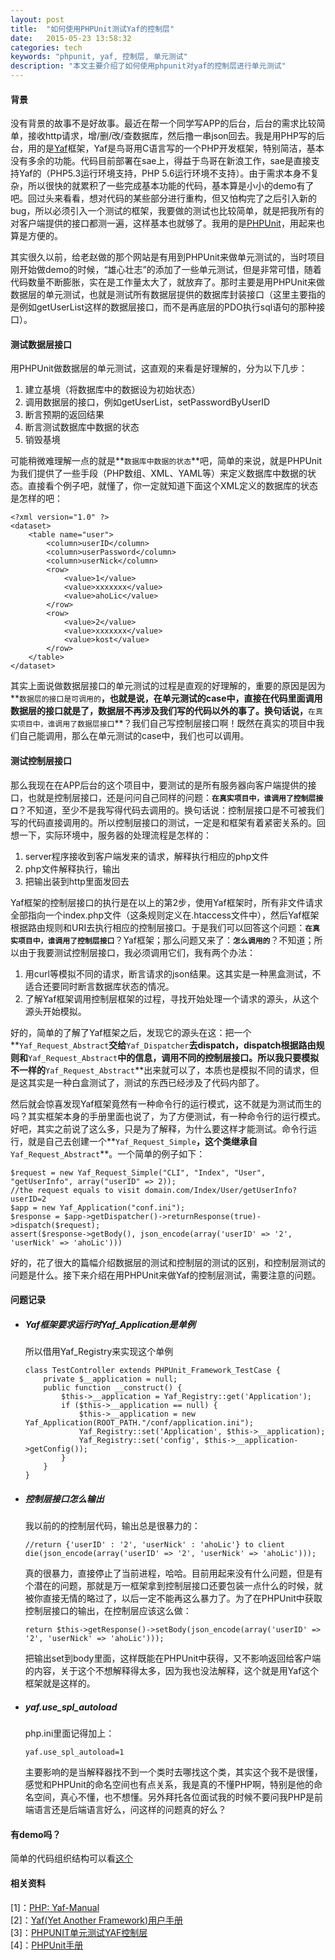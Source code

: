 ```yaml
---
layout: post
title:  "如何使用PHPUnit测试Yaf的控制层"
date:   2015-05-23 13:58:32
categories: tech
keywords: "phpunit, yaf, 控制层, 单元测试"
description: "本文主要介绍了如何使用phpunit对yaf的控制层进行单元测试"
---
```


#### **背景** #####

没有背景的故事不是好故事。最近在帮一个同学写APP的后台，后台的需求比较简单，接收http请求，增/删/改/查数据库，然后撸一串json回去。我是用PHP写的后台，用的是[Yaf](http://www.laruence.com/manual/)框架，Yaf是鸟哥用C语言写的一个PHP开发框架，特别简洁，基本没有多余的功能。代码目前部署在sae上，得益于鸟哥在新浪工作，sae是直接支持Yaf的（PHP5.3运行环境支持，PHP 5.6运行环境不支持）。由于需求本身不复杂，所以很快的就累积了一些完成基本功能的代码，基本算是小小的demo有了吧。回过头来看看，想对代码的某些部分进行重构，但又怕构完了之后引入新的bug，所以必须引入一个测试的框架，我要做的测试也比较简单，就是把我所有的对客户端提供的接口都测一遍，这样基本也就够了。我用的是[PHPUnit](https://phpunit.de/)，用起来也算是方便的。

其实很久以前，给老赵做的那个网站是有用到PHPUnit来做单元测试的，当时项目刚开始做demo的时候，“雄心壮志”的添加了一些单元测试，但是非常可惜，随着代码数量不断膨胀，实在是工作量太大了，就放弃了。那时主要是用PHPUnit来做数据层的单元测试，也就是测试所有数据层提供的数据库封装接口（这里主要指的是例如getUserList这样的数据层接口，而不是再底层的PDO执行sql语句的那种接口）。

#### **测试数据层接口** ####

用PHPUnit做数据层的单元测试，这直观的来看是好理解的，分为以下几步：

1. 建立基境（将数据库中的数据设为初始状态）
2. 调用数据层的接口，例如getUserList，setPasswordByUserID
3. 断言预期的返回结果
4. 断言测试数据库中数据的状态
5. 销毁基境

可能稍微难理解一点的就是**`数据库中数据的状态`**吧，简单的来说，就是PHPUnit为我们提供了一些手段（PHP数组、XML、YAML等）来定义数据库中数据的状态。直接看个例子吧，就懂了，你一定就知道下面这个XML定义的数据库的状态是怎样的吧：

    <?xml version="1.0" ?>
    <dataset>
        <table name="user">
            <column>userID</column>
            <column>userPassword</column>
            <column>userNick</column>
            <row>
                <value>1</value>
                <value>xxxxxxx</value>
                <value>ahoLic</value>
            </row>
            <row>
                <value>2</value>
                <value>xxxxxxx</value>
                <value>kost</value>
            </row>
        </table>
    </dataset>

其实上面说做数据层接口的单元测试的过程是直观的好理解的，重要的原因是因为**`数据层的接口是可调用的`**，也就是说，在单元测试的case中，直接在代码里面调用数据层的接口就是了，数据层不再涉及我们写的代码以外的事了。换句话说，**`在真实项目中，谁调用了数据层接口`**？我们自己写控制层接口啊！既然在真实的项目中我们自己能调用，那么在单元测试的case中，我们也可以调用。

#### **测试控制层接口** ####

那么我现在在APP后台的这个项目中，要测试的是所有服务器向客户端提供的接口，也就是控制层接口，还是问问自己同样的问题：**`在真实项目中，谁调用了控制层接口`**？不知道，至少不是我写得代码去调用的。换句话说：控制层接口是不可被我们写的代码直接调用的。所以控制层接口的测试，一定是和框架有着紧密关系的。回想一下，实际环境中，服务器的处理流程是怎样的：

1. server程序接收到客户端发来的请求，解释执行相应的php文件
2. php文件解释执行，输出
3. 把输出装到http里面发回去

Yaf框架的控制层接口的执行是在以上的第2步，使用Yaf框架时，所有非文件请求全部指向一个index.php文件（这条规则定义在.htaccess文件中），然后Yaf框架根据路由规则和URI去执行相应的控制层接口。于是我们可以回答这个问题：**`在真实项目中，谁调用了控制层接口`**？Yaf框架；那么问题又来了：**`怎么调用的`**？不知道；所以由于我要测试控制层接口，我必须调用它们，我有两个办法：

1. 用curl等模拟不同的请求，断言请求的json结果。这其实是一种黑盒测试，不适合还要同时断言数据库状态的情况。
2. 了解Yaf框架调用控制层框架的过程，寻找开始处理一个请求的源头，从这个源头开始模拟。

好的，简单的了解了Yaf框架之后，发现它的源头在这：把一个**`Yaf_Request_Abstract`**交给**`Yaf_Dispatcher`**去dispatch，dispatch根据路由规则和**`Yaf_Request_Abstract`**中的信息，调用不同的控制层接口。所以我只要模拟不一样的**`Yaf_Request_Abstract`**出来就可以了，本质也是模拟不同的请求，但是这其实是一种白盒测试了，测试的东西已经涉及了代码内部了。

然后就会惊喜发现Yaf框架竟然有一种命令行的运行模式，这不就是为测试而生的吗？其实框架本身的手册里面也说了，为了方便测试，有一种命令行的运行模式。好吧，其实之前说了这么多，只是为了解释，为什么要这样才能测试。命令行运行，就是自己去创建一个**`Yaf_Request_Simple`**，这个类继承自**`Yaf_Request_Abstract`**。一个简单的例子如下：

    $request = new Yaf_Request_Simple("CLI", "Index", "User", "getUserInfo", array("userID" => 2));
    //the request equals to visit domain.com/Index/User/getUserInfo?userID=2
    $app = new Yaf_Application("conf.ini");
    $response = $app->getDispatcher()->returnResponse(true)->dispatch($request);
    assert($response->getBody(), json_encode(array('userID' => '2', 'userNick' => 'ahoLic')))

好的，花了很大的篇幅介绍数据层的测试和控制层的测试的区别，和控制层测试的问题是什么。接下来介绍在用PHPUnit来做Yaf的控制层测试，需要注意的问题。

#### **问题记录** ####

+ ##### **Yaf框架要求运行时Yaf_Application是单例** #####
  
  所以借用Yaf_Registry来实现这个单例

      class TestController extends PHPUnit_Framework_TestCase {
          private $__application = null;
          public function __construct() {
              $this->__application = Yaf_Registry::get('Application');
              if ($this->__application == null) {
                  $this->__application = new Yaf_Application(ROOT_PATH."/conf/application.ini");
                  Yaf_Registry::set('Application', $this->__application);
                  Yaf_Registry::set('config', $this->__application->getConfig());
              }
          }
      }

+ ##### **控制层接口怎么输出** #####

  我以前的的控制层代码，输出总是很暴力的：
  
      //return {'userID' : '2', 'userNick' : 'ahoLic'} to client
      die(json_encode(array('userID' => '2', 'userNick' => 'ahoLic')));

  真的很暴力，直接停止了当前进程，哈哈。目前用起来没有什么问题，但是有个潜在的问题，那就是万一框架拿到控制层接口还要包装一点什么的时候，就被你直接无情的略过了，以后一定不能再这么暴力了。为了在PHPUnit中获取控制层接口的输出，在控制层应该这么做：
  
      return $this->getResponse()->setBody(json_encode(array('userID' => '2', 'userNick' => 'ahoLic')));

  把输出set到body里面，这样既能在PHPUnit中获得，又不影响返回给客户端的内容，关于这个不想解释得太多，因为我也没法解释，这个就是用Yaf这个框架就是这样的。

+ ##### **yaf.use_spl_autoload** #####

  php.ini里面记得加上：

      yaf.use_spl_autoload=1

  主要影响的是当解释器找不到一个类时去哪找这个类，其实这个我不是很懂，感觉和PHPUnit的命名空间也有点关系，我是真的不懂PHP啊，特别是他的命名空间，真心不懂，也不想懂。另外拜托各位面试我的时候不要问我PHP是前端语言还是后端语言好么，问这样的问题真的好么？

#### **有demo吗？** ####

简单的代码组织结构可以看[这个](https://github.com/aholic/yaf-phpunit)

#### **相关资料** ####

\[1\]：[PHP: Yaf-Manual](http://php.net/manual/zh/book.yaf.php)    
\[2\]：[Yaf(Yet Another Framework)用户手册](http://www.laruence.com/manual/)    
\[3\]：[PHPUNIT单元测试YAF控制层](http://www.crackedzone.com/phpunit-yaf-controller.html)    
\[4\]：[PHPUnit手册](https://phpunit.de/manual/current/zh_cn/phpunit-book.html)    
